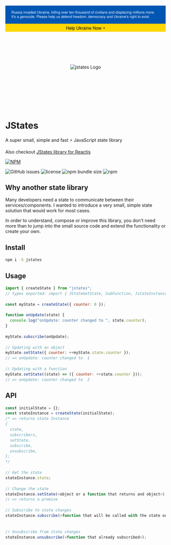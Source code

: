 [![SWUbanner](https://raw.githubusercontent.com/vshymanskyy/StandWithUkraine/main/banner2-direct.svg)](https://github.com/vshymanskyy/StandWithUkraine/blob/main/docs/README.md)

<div align="center">
  <br><br><br><br><br>
  <img src="https://raw.githubusercontent.com/oryoffe/jstates/master/jstates.png" alt="jstates Logo" width="400">
  <br><br><br><br><br><br><br><br>
</div>

# JStates

A super small, simple and fast ⚡ JavaScript state library

Also checkout [JStates library for Reactjs](https://github.com/orYoffe/jstates-react)

[![NPM](https://nodei.co/npm/jstates.png)](https://npmjs.org/package/jstates)

![GitHub issues](https://img.shields.io/github/issues/orYoffe/jstates.svg)
![license](https://img.shields.io/github/license/orYoffe/jstates.svg)
![npm bundle size](https://img.shields.io/bundlephobia/minzip/jstates)
![npm](https://img.shields.io/npm/v/jstates.svg)

## Why another state library

Many developers need a state to communicate between their services/components.
I wanted to introduce a very small, simple state solution that would work for most cases.

In order to understand, compose or improve this library,
you don't need more than to jump into the small source code and extend the functionality or create your own.

## Install

```sh
npm i -S jstates
```

## Usage

```js
import { createState } from "jstates";
// types exported: import { JStateGetState, SubFunction, JstateInstance } from "jstates";

const myState = createState({ counter: 0 });

function onUpdate(state) {
  console.log("onUpdate: counter changed to ", state.counter);
}

myState.subscribe(onUpdate);

// Updating with an object
myState.setState({ counter: ++myState.state.counter });
// => onUpdate: counter changed to  1

// Updating with a function
myState.setState((state) => ({ counter: ++state.counter }));
// => onUpdate: counter changed to  2
```

## API

```js
const initialState = {};
const stateInstance = createState(initialState);
/* => returns state Instance
{
  state,
  subscribers,
  setState,
  subscribe,
  unsubscribe,
};
*/

// Get the state
stateInstance.state;

// Change the state
stateInstance.setState(<object or a function that returns and object>);
// => returns a promise

// Subscribe to state changes
stateInstance.subscribe(<function that will be called with the state on each update>);


// Unsubscribe from state changes
stateInstance.unsubscribe(<function that already subscribed>);

```
